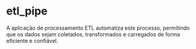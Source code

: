 # etl_pipe
A aplicação de processamento ETL automatiza este processo, permitindo que os dados sejam coletados, transformados e carregados de forma eficiente e confiável.

